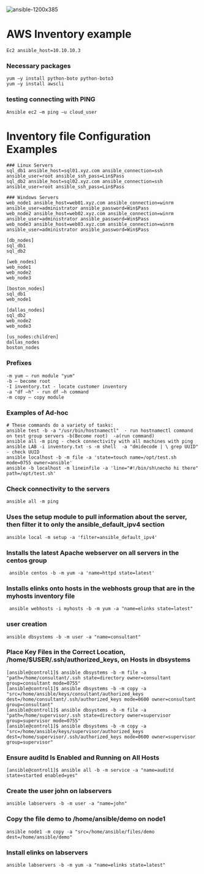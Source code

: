 ![ansible-1200x385](https://user-images.githubusercontent.com/57935226/191761218-a5623f9a-4632-4345-8d15-3f5b287137d5.jpg)
# AWS Inventory example 
```
Ec2 ansible_host=10.10.10.3
```



### Necessary packages  
```
yum –y install python-boto python-boto3 
yum –y install awscli 
```
### testing connecting with PING
```
Ansible ec2 –m ping –u cloud_user
```
# Inventory file Configuration Examples
```
### Linux Servers  
sql_db1 ansible_host=sql01.xyz.com ansible_connection=ssh ansible_user=root ansible_ssh_pass=Lin$Pass  
sql_db2 ansible_host=sql02.xyz.com ansible_connection=ssh ansible_user=root ansible_ssh_pass=Lin$Pass  
   
### Windows Servers  
web_node1 ansible_host=web01.xyz.com ansible_connection=winrm ansible_user=administrator ansible_password=Win$Pass  
web_node2 ansible_host=web02.xyz.com ansible_connection=winrm ansible_user=administrator ansible_password=Win$Pass  
web_node3 ansible_host=web03.xyz.com ansible_connection=winrm ansible_user=administrator ansible_password=Win$Pass  
   
[db_nodes]  
sql_db1  
sql_db2  
   
[web_nodes]  
web_node1  
web_node2  
web_node3  
   
[boston_nodes]  
sql_db1  
web_node1  
   
[dallas_nodes]  
sql_db2  
web_node2  
web_node3  
   
[us_nodes:children]  
dallas_nodes  
boston_nodes
```

### Prefixes
```
-m yum – run module "yum"  
-b – become root   
-I inventory.txt - locate customer inventory   
-a "df –h" - run df –h command  
-m copy – copy module
```

### Examples of Ad-hoc
```
# These commands do a variety of tasks: 
ansible test -b -a "/usr/bin/hostnamectl"  - run hostnamectl command on test group servers -b(Become root)  -a(run command)   
ansible all -m ping - check connectivity with all machines with ping   
ansible LAB -i inventory.txt -s -m shell  -a "dmidecode | \ grep UUID" - check UUID
ansible localhost -b -m file -a 'state=touch name=/opt/test.sh mode=0755 owner=ansible'
ansible -b localhost -m lineinfile -a 'line="#!/bin/sh\necho hi there" path=/opt/test.sh'
```
### Check connectivity to the servers 
```
ansible all -m ping  
```
### Uses the setup module to pull information about the server, then filter it to only the ansible_default_ipv4 section  
```
ansible local -m setup -a 'filter=ansible_default_ipv4'  
```

### Installs the latest Apache webserver on all servers in the centos group  
```
 ansible centos -b -m yum -a 'name=httpd state=latest' 
```
 
### Installs elinks onto hosts in the webhosts group that are in the myhosts inventory file 
```
 ansible webhosts -i myhosts -b -m yum -a "name=elinks state=latest"  
```
### user creation
```
ansible dbsystems -b -m user -a "name=consultant"
```
### Place Key Files in the Correct Location, /home/$USER/.ssh/authorized_keys, on Hosts in dbsystems

```
[ansible@control1]$ ansible dbsystems -b -m file -a "path=/home/consultant/.ssh state=directory owner=consultant group=consultant mode=0755" 
[ansible@control1]$ ansible dbsystems -b -m copy -a "src=/home/ansible/keys/consultant/authorized_keys dest=/home/consultant/.ssh/authorized_keys mode=0600 owner=consultant group=consultant" 
[ansible@control1]$ ansible dbsystems -b -m file -a "path=/home/supervisor/.ssh state=directory owner=supervisor group=supervisor mode=0755" 
[ansible@control1]$ ansible dbsystems -b -m copy -a "src=/home/ansible/keys/supervisor/authorized_keys dest=/home/supervisor/.ssh/authorized_keys mode=0600 owner=supervisor group=supervisor"
```
### Ensure auditd Is Enabled and Running on All Hosts
```
[ansible@control1]$ ansible all -b -m service -a "name=auditd state=started enabled=yes"
```
### Create the user john on labservers
```
ansible labservers -b -m user -a "name=john"
```
### Copy the file demo to /home/ansible/demo on node1
```
ansible node1 -m copy -a "src=/home/ansible/files/demo dest=/home/ansible/demo"
```
### Install elinks on labservers
```
ansible labservers -b -m yum -a "name=elinks state=latest"
```



